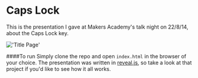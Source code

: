Caps Lock
=========

This is the presentation I gave at Makers Academy's talk night on 22/8/14, about
the Caps Lock key.

!['Title Page'](http://gypsydave5.github.io/images/readme/capslock-presentation.png)

####To run
Simply clone the repo and open `index.html` in the browser of your choice. The
presentation was written in [reveal.js](https://github.com/hakimel/reveal.js),
so take a look at that project if you'd like to see how it all works.
